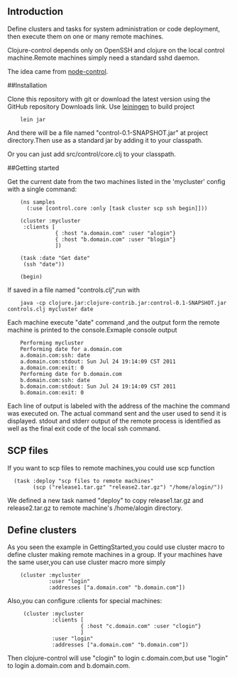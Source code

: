 ## Introduction

Define clusters and tasks for system administration or code deployment, then execute them on one or many remote machines.

Clojure-control depends only on OpenSSH and clojure on the local control machine.Remote machines simply need a standard sshd daemon.

The idea came from [node-control](https://github.com/tsmith/node-control).

##Installation

Clone this repository with git or download the latest version using the GitHub repository Downloads link.
Use [leiningen](https://github.com/technomancy/leiningen) to build project

		lein jar

And there will be a file named "control-0.1-SNAPSHOT.jar" at project directory.Then use as a standard jar by adding it to your classpath.

Or you can just add src/control/core.clj to your classpath.

##Getting started

Get the current date from the two machines listed in the 'mycluster' config with a single command:

		(ns samples
		  (:use [control.core :only [task cluster scp ssh begin]]))

		(cluster :mycluster
		 :clients [
				   { :host "a.domain.com" :user "alogin"}
				   { :host "b.domain.com" :user "blogin"}
				   ])

	    (task :date "Get date"
	     (ssh "date"))

		(begin)

If saved in a file named "controls.clj",run with
   		
		java -cp clojure.jar:clojure-contrib.jar:control-0.1-SNAPSHOT.jar controls.clj mycluster date

Each machine execute "date" command ,and the output form the remote machine is printed to the console.Exmaple console output

	 	Performing mycluster
		Performing date for a.domain.com
		a.domain.com:ssh: date
		a.domain.com:stdout: Sun Jul 24 19:14:09 CST 2011
		a.domain.com:exit: 0
		Performing date for b.domain.com
		b.domain.com:ssh: date
		b.domain.com:stdout: Sun Jul 24 19:14:09 CST 2011
		b.domain.com:exit: 0

Each line of output is labeled with the address of the machine the command was
executed on. The actual command sent and the user used to send it is
displayed. stdout and stderr output of the remote process is identified
as well as the final exit code of the local ssh command. 

## SCP files

If you want to scp files to remote machines,you could use scp function
   
      (task :deploy "scp files to remote machines"
   	  		(scp ("release1.tar.gz" "release2.tar.gz") "/home/alogin/"))

We defined a new task named "deploy" to copy release1.tar.gz and release2.tar.gz to remote machine's /home/alogin directory.


   
## Define clusters

As you seen the example in GettingStarted,you could use cluster macro to define cluster making remote machines in a group.
If your machines have the same user,you can use cluster macro more simply

   		(cluster :mycluster
				 :user "login"
				 :addresses ["a.domain.com" "b.domain.com"])

Also,you can configure :clients for special machines:

		 (cluster :mycluster
		 		  :clients [
				 		   { :host "c.domain.com" :user "clogin"}
				 		   ]
				  :user "login"	
				  :addresses ["a.domain.com" "b.domain.com"])

Then clojure-control will use "clogin" to login c.domain.com,but use "login" to login a.domain.com and b.domain.com.






				





